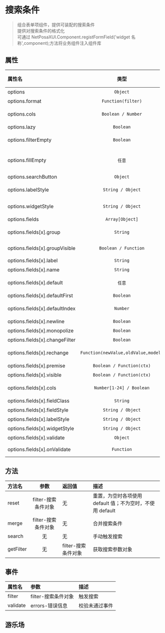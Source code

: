 # 搜索条件

> 组合表单项组件，提供可装配的搜索条件  
> 提供对搜索条件的格式化  
> 可通过 NetPosaXUI.Component.registFormField('widget 名称',component);方法将业务组件注入组件库

## 属性

| 属性名                         |                类型                 | 默认值 | 描述                                                       |
| :----------------------------- | :---------------------------------: | :----: | :--------------------------------------------------------- |
| options                        |              `Object`               |   无   | 配置对象                                                   |
| options.format                 |         `Function(filter)`          |   无   | 搜索条件格式化函数                                         |
| options.cols                   |         `Boolean / Number`          | false  | 布局,false 时为横向流式布局,[1-24]为栅格布局               |
| options.lazy                   |              `Boolean`              | false  | 初始是否触发查询                                           |
| options.filterEmpty            |              `Boolean`              | false  | 空值过滤，过滤掉搜索条件中的 null,undefind,空字符串        |
| options.fillEmpty              |               `任意`                | false  | 空值填充，使用配置值填充 model 中的 null,undefind,空字符串 |
| options.searchButton           |              `Object`               |   无   | 搜索按钮，配置见 button                                    |
| options.labelStyle             |          `String / Object`          |   无   | label 样式，影响所有组件样式，优先级低于 field             |
| options.widgetStyle            |          `String / Object`          |   无   | 组件样式，影响所有组件样式，优先级低于 field               |
| options.fields                 |           `Array[Object]`           |   无   | 搜索项数组                                                 |
| options.fields[x].group        |              `String`               |   无   | 分组名，直到下一个 group 出现前，接下来所有 field 为一组   |
| options.fields[x].groupVisible |        `Boolean / Function`         |   无   | 分组是否展示,影响该分组下所有 field,function(model)        |
| options.fields[x].label        |              `String`               |   无   | 搜索项 label                                               |
| options.fields[x].name         |              `String`               |   无   | 参数名                                                     |
| options.fields[x].default      |               `任意`                |   无   | 默认值,支持 promise 异步返回默认值                         |
| options.fields[x].defaultFirst |              `Boolean`              | false  | 【选项型组件】默认首个                                     |
| options.fields[x].defaultIndex |              `Number`               |   无   | 【选项型组件】默认第 index 个，为负数时，从末尾倒数        |
| options.fields[x].newline      |              `Boolean`              | false  | 另起一行                                                   |
| options.fields[x].monopolize   |              `Boolean`              | false  | 独占一行                                                   |
| options.fields[x].changeFilter |              `Boolean`              | false  | 组件值变更是否触发搜索                                     |
| options.fields[x].rechange     | `Function(newValue,oldValue,model)` |   无   | 组件值再次变更，用于将根据新旧值决定最终值                 |
| options.fields[x].premise      |      `Boolean / Function(ctx)`      |  true  | 是否存在(搜索参数清除)                                     |
| options.fields[x].visible      |      `Boolean / Function(ctx)`      |  true  | 是否显示(搜索参数依然存在)                                 |
| options.fields[x].cols         |      `Number[1-24] / Boolean`       |   无   | 数字时，为栅格布局，宽度为 24/x，false 时为流式布局        |
| options.fields[x].fieldClass   |              `String`               |   无   | 表单组件容器 class                                         |
| options.fields[x].fieldStyle   |          `String / Object`          |   无   | 表单组件容器样式                                           |
| options.fields[x].labelStyle   |          `String / Object`          |   无   | label 样式                                                 |
| options.fields[x].widgetStyle  |          `String / Object`          |   无   | 组件样式                                                   |
| options.fields[x].validate     |              `Object`               |   无   | 校验声明对象                                               |
| options.fields[x].onValidate   |             `Function`              |   无   | 校验不通过时的回调函数<br>`function(error,firstErrorMsg)`  |

## 方法

| 方法名    |        参数         | 返回值              | 描述                                                      |
| :-------- | :-----------------: | :------------------ | :-------------------------------------------------------- |
| reset     | filter-搜索条件对象 | 无                  | 重置，为空时各项使用 default 值；不为空时，不使用 default |
| merge     | filter-搜索条件对象 | 无                  | 合并搜索条件                                              |
| search    |         无          | 无                  | 手动触发搜索                                              |
| getFilter |         无          | filter-搜索条件对象 | 获取搜索参数对象                                          |

## 事件

| 属性名   | 参数                | 描述           |
| :------- | :------------------ | :------------- |
| filter   | filter-搜索条件对象 | 触发搜索       |
| validate | errors-错误信息     | 校验未通过事件 |

## 游乐场

<vuep template="#example"></vuep>

<script v-pre type="text/x-template" id="example">
<template>
    <div class="demo-container">
        <div class="filter-params">
            <div><b>搜索条件:</b></div>
            <div ref="params" v-html="params"></div>
        </div>
        <br>
        <div style="padding-bottom:10px;border-bottom:1px solid #ddd;">
            栅格布局：<xui-switch @change="changeLayout" size="small"></xui-switch>&nbsp;&nbsp;
            展开更多：<xui-switch v-model="showMore" size="small"></xui-switch>&nbsp;&nbsp;
            重置：<xui-button color="primary" @click="reset">空值重置</xui-button>&nbsp;&nbsp;
            <xui-button color="danger" @click="resetWithModel">有值重置</xui-button>&nbsp;&nbsp;
            <xui-button color="warning" @click="merge">合并条件</xui-button>
        </div>
        <xui-filter ref="filter" :options="options" @filter="onFilter"></xui-filter>
    </div>
</template>

<script>

import Vue from 'vue';

export default {
	methods: {
        changeLayout(v){
            this.options.cols = v?2:false;
        },
		onFilter(filter) {
			console.warn("filter:" + JSON.stringify(filter));
            this.params = $jsonview(filter);
		},
		reset() {
			//空值重置会使用每一项配置的default值
			this.$refs.filter.reset();
		},
		resetWithModel() {
			this.$refs.filter.reset({
				inputname: "张三丰"
			});
		},
		merge(){
			this.$refs.filter.merge({
				mergename: "合并条件"+Date.now()
			});
		}
	},
	data() {
		return {
            showMore:true,
			params: "",
			options: {
				cols : false,//布局方式
                lazy : false,//初始搜索
                filterEmpty : true,//过滤掉空值项
				labelStyle : 'min-width:80px',
				widgetStyle : 'min-width:150px',
				fields: [
					{
						group : '组件',
						label: "文本框",
						widget: "input",
                        name: "inputname"
					},
					{
						label: "下拉框",
						widget: "select",
						name: "selectname",
						defaultFirst: true,//默认首个
						changeFilter :true,//值变更会触发搜索
						data: [
							{
								text: "超级管理员",
								value: "1"
							},
							{
								text: "管理员",
								value: "2"
							},
							{
								text: "普通用户",
								value: "3"
							}
						]
					},
					{
						label: "单选框",
                        widget: "radio",
                        manner : 'button',
						name: "radioname",
						default: "FEMALE",
						changeFilter :true,
						data: [
							{
								text: "男",
								value: "MALE"
							},
							{
								text: "女",
								value: "FEMALE"
							},
							{
								text: "未知",
								value: "UNKNOW"
							}
						]
					},
					{
						label: "复选框",
						widget: "checkbox",
						name: "checkboxname",
						default: "ps",
						data: [
							{
								text: "踢球",
								value: "tq"
							},
							{
								text: "游泳",
								value: "yy"
							},
							{
								text: "爬山",
								value: "ps"
							}
						],
                        visible:()=>{
                            return this.showMore;
                        }
					},
					{
						label: "日期框",
						widget: "datepicker",
                        name: "datename",
                        placeholder:"出生日期",
                        format : 'yyyy-MM-dd',
                        valueFormat : 'timestamp',
                        default(){
                            return new Promise(resolve=>resolve(new Date(new Date().getTime() - 10 * 86400000)));
                        },
                        visible:()=>{
                            return this.showMore;
                        }
					},
					{
						label: "车牌颜色",
						name: "plateColor",
						widget: "color",
						defaultFirst: true,
						default: "blue,yellow",
						changeFilter: true,
						multiple: true,
						template(item, active) {
							return `<div style="width:20px;height:20px;border-radius:3px;margin-right:5px;background:${
								item.value
							};border:2px solid ${active ? "orange" : "#777"};"></div>`;
						},
						data: [
							{
								text: "红色",
								value: "red"
							},
							{
								text: "绿色",
								value: "green"
							},
							{
								text: "蓝色",
								value: "blue"
							},
							{
								text: "黄色",
								value: "yellow"
							}
						],
                        visible:()=>{
                            return this.showMore;
                        }
					},
					{
						label: "日期区间",
						name: "daterangename",
						widget: "daterange",
						startPlaceholder: "开始时间",
						endPlaceholder: "结束时间",
						type: "datetime",
						format: "yyyy-MM-dd hh:mm:ss",
						valueFormat: "timestamp",
						defaultIndex: 1,
                        changeFilter:true,
                        monopolize : true,
						shortcuts: [
							{
								label: "24小时",
								value() {
									var now = new Date();
									return [new Date(now.getTime() - 86400000), now];
								}
							},
							{
								label: "近7天",
								value() {
									var now = new Date();
									var start = new Date();
									start.setDate(start.getDate() - 6);
									start.setHours(0);
									start.setMinutes(0);
									start.setSeconds(0);
									start.setUTCMilliseconds(0);
									return [new Date(start), now];
								}
							},
							{
								label: "近30天",
								value() {
									var now = new Date();
									var start = new Date();
									start.setDate(start.getDate() - 30);
									start.setHours(0);
									start.setMinutes(0);
									start.setSeconds(0);
									start.setUTCMilliseconds(0);
									return [new Date(start), now];
								}
							}
                        ],
                        visible:()=>{
                            return this.showMore;
                        }
					},
					{
						group : '布局',
						groupVisible :()=>{//控制整组显示隐藏
							return this.showMore;
						},
						label : '栅流混排',
						name : 'flow1',
						widget : 'checkbox',
						cols : false
					},
					{
						name : 'flow2',
						widget : 'input',
						cols : false,
						disabled(model){
							return !model.flow1;
						}
					},
					{
						label : '我占12/24',
						name : 'flow3',
						widget : 'input',
						cols : 12,
						newline : true
					},
					{
						label : '我也占12/24',
						name : 'flow4',
						widget : 'input',
						cols : 12
					},
					{
						label : '普普通通',
						name : 'flow4',
						widget : 'input'
					},
					{
						label : '我新起一行',
						name : 'flow5',
						widget : 'input',
						newline : true
					},
					{
						label : '我独占一行',
						name : 'flow6',
						widget : 'input',
						monopolize : true
					},
					{
						group : '特性展示',
						label : 'rechange',
						name : 'rechange',
						widget : 'checkbox',
						monopolize : true,
						rechange(newValue,oldValue,model){
							var newValues = newValue&&newValue.split(','),
								oldValues = oldValue&&oldValue.split(',');
							var resultValue;
							if(newValues.indexOf('')>=0&&oldValues.indexOf('')<0){
								resultValue = '';
							}else if(newValues.indexOf('')>=0&&oldValues.indexOf('')>=0){
								resultValue = newValues.filter(v=>v!='').join(',');
							}else{
								resultValue= newValue;
							}
							return resultValue;
						},
						changeFilter : true,
						data : [{
							value : '',
							text : '全部'
						},{
							value : 'red',
							text : '红'
						},{
							value : 'yellow',
							text : '黄'
						},{
							value : 'blue',
							text : '蓝'
						}]
					}
				],
				format(filter){
					filter.attachname = "格式化中添加的属性";
				},
				searchButton: {
					label: "查询",
                    color : 'primary',
                    style : 'display:block;margin:0px auto;width:200px;'//可自定义样式
				}
			}
		};
	}
};
</script>
</script>
